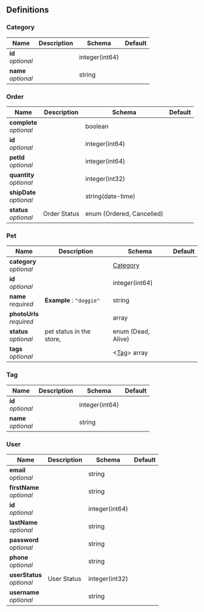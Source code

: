 
<a name="definitions"></a>
## Definitions

<a name="category"></a>
### Category

|Name|Description|Schema|Default|
|---|---|---|---|
|**id**  <br>*optional*||integer(int64)||
|**name**  <br>*optional*||string||


<a name="order"></a>
### Order

|Name|Description|Schema|Default|
|---|---|---|---|
|**complete**  <br>*optional*||boolean||
|**id**  <br>*optional*||integer(int64)||
|**petId**  <br>*optional*||integer(int64)||
|**quantity**  <br>*optional*||integer(int32)||
|**shipDate**  <br>*optional*||string(date-time)||
|**status**  <br>*optional*|Order Status|enum (Ordered, Cancelled)||


<a name="pet"></a>
### Pet

|Name|Description|Schema|Default|
|---|---|---|---|
|**category**  <br>*optional*||[Category](#category)||
|**id**  <br>*optional*||integer(int64)||
|**name**  <br>*required*|**Example** : `"doggie"`|string||
|**photoUrls**  <br>*required*||<string> array||
|**status**  <br>*optional*|pet status in the store,|enum (Dead, Alive)||
|**tags**  <br>*optional*||<[Tag](#tag)> array||


<a name="tag"></a>
### Tag

|Name|Description|Schema|Default|
|---|---|---|---|
|**id**  <br>*optional*||integer(int64)||
|**name**  <br>*optional*||string||


<a name="user"></a>
### User

|Name|Description|Schema|Default|
|---|---|---|---|
|**email**  <br>*optional*||string||
|**firstName**  <br>*optional*||string||
|**id**  <br>*optional*||integer(int64)||
|**lastName**  <br>*optional*||string||
|**password**  <br>*optional*||string||
|**phone**  <br>*optional*||string||
|**userStatus**  <br>*optional*|User Status|integer(int32)||
|**username**  <br>*optional*||string||



